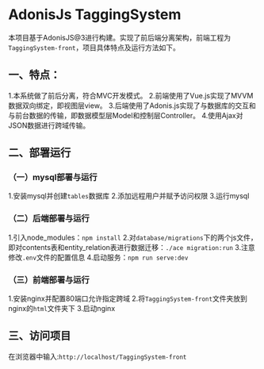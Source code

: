 # AdonisJs TaggingSystem
本项目基于AdonisJS@3进行构建。实现了前后端分离架构，前端工程为`TaggingSystem-front`，项目具体特点及运行方法如下。

## 一、特点：
1.本系统做了前后分离，符合MVC开发模式。
2.前端使用了Vue.js实现了MVVM数据双向绑定，即视图层view。
3.后端使用了Adonis.js实现了与数据库的交互和与前台数据的传输，即数据模型层Model和控制层Controller。
4.使用Ajax对JSON数据进行跨域传输。

## 二、部署运行
### （一）mysql部署与运行
1.安装mysql并创建`tables`数据库
2.添加远程用户并赋予访问权限
3.运行mysql
### （二）后端部署与运行
1.引入node_modules：`npm install`
2.对`database/migrations`下的两个js文件，即对contents表和entity_relation表进行数据迁移：`./ace migration:run`
3.注意修改`.env`文件的配置信息
4.启动服务：`npm run serve:dev`
### （三）前端部署与运行
1.安装nginx并配置80端口允许指定跨域
2.将`TaggingSystem-front`文件夹放到nginx的`html`文件夹下
3.启动nginx
## 三、访问项目
在浏览器中输入:`http://localhost/TaggingSystem-front`
